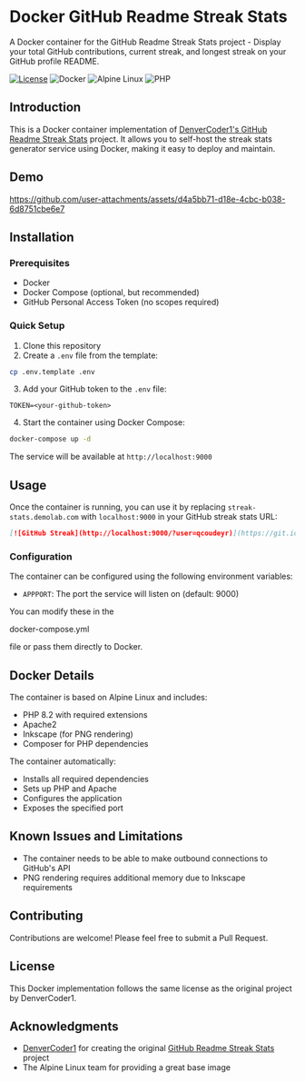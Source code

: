 # Docker GitHub Readme Streak Stats

A Docker container for the GitHub Readme Streak Stats project - Display your total GitHub contributions, current streak, and longest streak on your GitHub profile README.

[![License](https://img.shields.io/github/license/DenverCoder1/github-readme-streak-stats?style=flat-square)](LICENSE) ![Docker](https://img.shields.io/badge/docker-%230db7ed.svg?style=flat-square&logo=docker&logoColor=white) ![Alpine Linux](https://img.shields.io/badge/Alpine_Linux-%230D597F.svg?style=flat-square&logo=alpine-linux&logoColor=white) ![PHP](https://img.shields.io/badge/PHP-8.2-%23777BB4.svg?style=flat-square&logo=php&logoColor=white)

## Introduction

This is a Docker container implementation of [DenverCoder1&#39;s GitHub Readme Streak Stats](https://github.com/DenverCoder1/github-readme-streak-stats) project. It allows you to self-host the streak stats generator service using Docker, making it easy to deploy and maintain.

## Demo

https://github.com/user-attachments/assets/d4a5bb71-d18e-4cbc-b038-6d8751cbe6e7

## Installation

### Prerequisites

- Docker
- Docker Compose (optional, but recommended)
- GitHub Personal Access Token (no scopes required)

### Quick Setup

1. Clone this repository
2. Create a `.env` file from the template:

```sh
cp .env.template .env
```

3. Add your GitHub token to the `.env` file:

```env
TOKEN=<your-github-token>
```

4. Start the container using Docker Compose:

```sh
docker-compose up -d
```

The service will be available at `http://localhost:9000`

## Usage

Once the container is running, you can use it by replacing `streak-stats.demolab.com` with `localhost:9000` in your GitHub streak stats URL:

```md
[![GitHub Streak](http://localhost:9000/?user=qcoudeyr)](https://git.io/streak-stats)
```

### Configuration

The container can be configured using the following environment variables:

- `APPPORT`: The port the service will listen on (default: 9000)

You can modify these in the

docker-compose.yml

 file or pass them directly to Docker.

## Docker Details

The container is based on Alpine Linux and includes:

- PHP 8.2 with required extensions
- Apache2
- Inkscape (for PNG rendering)
- Composer for PHP dependencies

The container automatically:

- Installs all required dependencies
- Sets up PHP and Apache
- Configures the application
- Exposes the specified port

## Known Issues and Limitations

- The container needs to be able to make outbound connections to GitHub's API
- PNG rendering requires additional memory due to Inkscape requirements

## Contributing

Contributions are welcome! Please feel free to submit a Pull Request.

## License

This Docker implementation follows the same license as the original project by DenverCoder1.

## Acknowledgments

- [DenverCoder1](https://github.com/DenverCoder1) for creating the original [GitHub Readme Streak Stats](https://github.com/DenverCoder1/github-readme-streak-stats) project
- The Alpine Linux team for providing a great base image
